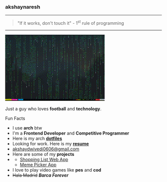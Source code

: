 ### akshaynaresh

---
<!--“Everything is theoretically impossible until it is done.” – Robert A. Heinlein -->
> "If it works, don't touch it" - 1<sup>st</sup> rule of programming
---

![cmatrix](cmatrix.gif)

Just a guy who loves **football** and **technology**.

Fun Facts 
* I use **arch** btw
* I'm a **Frontend Developer** and **Competitive Programmer**
* Here is my arch **[dotfiles](https://github.com/akshaynaresh/dotfiles)**
* Looking for work. Here is my **[resume](https://akshaydwivediresume.s3.ap-south-1.amazonaws.com/akshaynaresh.pdf)**
* <akshaydwivedi0606@gmail.com>
* Here are some of my **projects**
* * [Shopping List Web App](https://github.com/akshaynaresh/shoppingListApp.github.io)
  * [Meme Picker App](https://github.com/akshaynaresh/shoppingListApp.github.io)
* I love to play video games like **pes** and **cod**
* ~~Hala Madrid~~ *__Barca Forever__*
